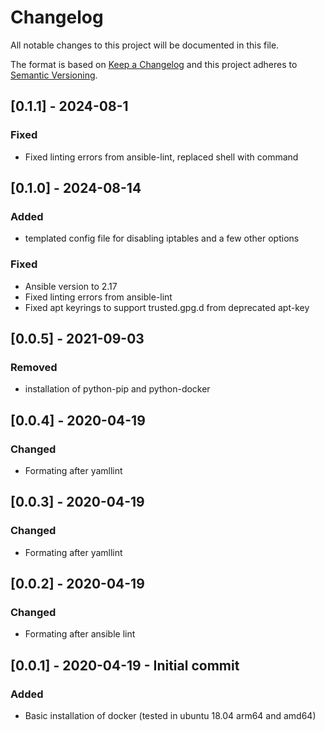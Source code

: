 # Changelog
All notable changes to this project will be documented in this file.

The format is based on [Keep a Changelog](http://keepachangelog.com/en/1.0.0/)
and this project adheres to [Semantic Versioning](http://semver.org/spec/v2.0.0.html).


## [0.1.1] - 2024-08-1
### Fixed
- Fixed linting errors from ansible-lint, replaced shell with command

## [0.1.0] - 2024-08-14
### Added
- templated config file for disabling iptables and a few other options
### Fixed
- Ansible version to 2.17
- Fixed linting errors from ansible-lint
- Fixed apt keyrings to support trusted.gpg.d from deprecated apt-key

## [0.0.5] - 2021-09-03
### Removed
- installation of python-pip and python-docker

## [0.0.4] - 2020-04-19
### Changed
- Formating after yamllint

## [0.0.3] - 2020-04-19
### Changed
- Formating after yamllint

## [0.0.2] - 2020-04-19
### Changed
- Formating after ansible lint

## [0.0.1] - 2020-04-19 -  Initial commit
### Added
- Basic installation of docker (tested in ubuntu 18.04 arm64 and amd64)
